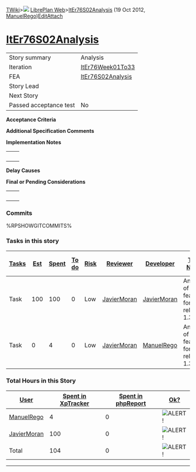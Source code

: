 [TWiki](Main_WebHome)&gt;![](/twiki/pub/TWiki/TWikiDocGraphics/web-bg-small.gif) [LibrePlan Web](LibrePlan_WebHome)&gt;[ItEr76S02Analysis](LibrePlan_ItEr76S02Analysis "Topic revision: 4 (19 Oct 2012 - 10:56:07)") (19 Oct 2012, [ManuelRego](Main_ManuelRego))[Edit](LibrePlan_ItEr76S02Analysis?t=1520343689 "Edit this topic text")[Attach](/twiki/bin/attach/LibrePlan/ItEr76S02Analysis "Attach an image or document to this topic")  

 [ItEr76S02Analysis](LibrePlan_ItEr76S02Analysis)
=================================================

|                        |                                                  |
|------------------------|--------------------------------------------------|
| Story summary          | Analysis                                         |
| Iteration              | [ItEr76Week01To33](LibrePlan_ItEr76Week01To33)   |
| FEA                    | [ItEr76S02Analysis](LibrePlan_ItEr76S02Analysis) |
| Story Lead             |                                                  |
| Next Story             |                                                  |
| Passed acceptance test | No                                               |

**Acceptance Criteria**

**Additional Specification Comments**

**Implementation Notes**

|     |     |
|-----|-----|
|     |     |

**Delay Causes**

**Final or Pending Considerations**

|     |     |
|-----|-----|
|     |     |

###  Commits

%RPSHOWGITCOMMITS%

###  Tasks in this story

| [Tasks](LibrePlan_ItEr76S02Analysis?sortcol=0;table=2;up=0#sorted_table "Sort by this column") | [Est](LibrePlan_ItEr76S02Analysis?sortcol=1;table=2;up=0#sorted_table "Sort by this column") | [Spent](LibrePlan_ItEr76S02Analysis?sortcol=2;table=2;up=0#sorted_table "Sort by this column") | [To do](LibrePlan_ItEr76S02Analysis?sortcol=3;table=2;up=0#sorted_table "Sort by this column") | [Risk](LibrePlan_ItEr76S02Analysis?sortcol=4;table=2;up=0#sorted_table "Sort by this column") | [Reviewer](LibrePlan_ItEr76S02Analysis?sortcol=5;table=2;up=0#sorted_table "Sort by this column") | [Developer](LibrePlan_ItEr76S02Analysis?sortcol=6;table=2;up=0#sorted_table "Sort by this column") | [Task Name](LibrePlan_ItEr76S02Analysis?sortcol=7;table=2;up=0#sorted_table "Sort by this column") | [Start Date](LibrePlan_ItEr76S02Analysis?sortcol=8;table=2;up=0#sorted_table "Sort by this column") | [Est End Date](LibrePlan_ItEr76S02Analysis?sortcol=9;table=2;up=0#sorted_table "Sort by this column") | [End Date](LibrePlan_ItEr76S02Analysis?sortcol=10;table=2;up=0#sorted_table "Sort by this column") |
|------------------------------------------------------------------------------------------------|----------------------------------------------------------------------------------------------|------------------------------------------------------------------------------------------------|------------------------------------------------------------------------------------------------|-----------------------------------------------------------------------------------------------|---------------------------------------------------------------------------------------------------|----------------------------------------------------------------------------------------------------|----------------------------------------------------------------------------------------------------|-----------------------------------------------------------------------------------------------------|-------------------------------------------------------------------------------------------------------|----------------------------------------------------------------------------------------------------|
| Task                                                                                           | 100                                                                                          | 100                                                                                            | 0                                                                                              | Low                                                                                           | [JavierMoran](Main_JavierMoran)                                                                   | [JavierMoran](Main_JavierMoran)                                                                    | Analysis of features for release 1.3                                                               |                                                                                                     |                                                                                                       |                                                                                                    |
| Task                                                                                           | 0                                                                                            | 4                                                                                              | 0                                                                                              | Low                                                                                           | [JavierMoran](Main_JavierMoran)                                                                   | [ManuelRego](Main_ManuelRego)                                                                      | Analysis of features for release 1.3                                                               |                                                                                                     |                                                                                                       |                                                                                                    |

###  Total Hours in this Story

| [User](LibrePlan_ItEr76S02Analysis?sortcol=0;table=3;up=0#sorted_table "Sort by this column") | [Spent in XpTracker](LibrePlan_ItEr76S02Analysis?sortcol=1;table=3;up=0#sorted_table "Sort by this column") | [Spent in phpReport](LibrePlan_ItEr76S02Analysis?sortcol=2;table=3;up=0#sorted_table "Sort by this column") | [Ok?](LibrePlan_ItEr76S02Analysis?sortcol=3;table=3;up=0#sorted_table "Sort by this column") |
|-----------------------------------------------------------------------------------------------|-------------------------------------------------------------------------------------------------------------|-------------------------------------------------------------------------------------------------------------|----------------------------------------------------------------------------------------------|
| [ManuelRego](Main_ManuelRego)                                                                 | 4                                                                                                           | 0                                                                                                           | ![ALERT!](/twiki/pub/TWiki/TWikiDocGraphics/warning.gif "ALERT!")                            |
| [JavierMoran](Main_JavierMoran)                                                               | 100                                                                                                         | 0                                                                                                           | ![ALERT!](/twiki/pub/TWiki/TWikiDocGraphics/warning.gif "ALERT!")                            |
| Total                                                                                         | 104                                                                                                         | 0                                                                                                           | ![ALERT!](/twiki/pub/TWiki/TWikiDocGraphics/warning.gif "ALERT!")                            |

------------------------------------------------------------------------

